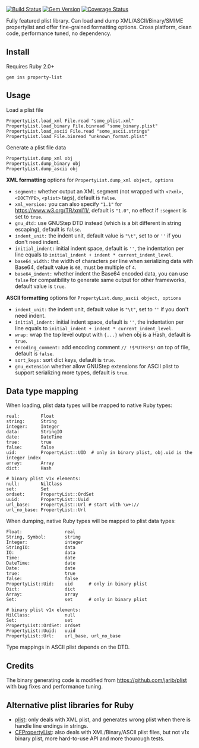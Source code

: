 [![Build Status](https://travis-ci.org/luikore/property-list.svg?branch=master)](https://travis-ci.org/luikore/property-list)
[![Gem Version](https://badge.fury.io/rb/property-list.svg)](https://badge.fury.io/rb/property-list)
[![Coverage Status](https://coveralls.io/repos/github/luikore/property-list/badge.svg?branch=master)](https://coveralls.io/github/luikore/property-list?branch=master)

Fully featured plist library.
Can load and dump XML/ASCII/Binary/SMIME propertylist and offer fine-grained formatting options.
Cross platform, clean code, performance tuned, no dependency.

## Install

Requires Ruby 2.0+

    gem ins property-list

## Usage

Load a plist file

    PropertyList.load_xml File.read "some_plist.xml"
    PropertyList.load_binary File.binread "some_binary.plist"
    PropertyList.load_ascii File.read "some_ascii.strings"
    PropertyList.load File.binread "unknown_format.plist"

Generate a plist file data

    PropertyList.dump_xml obj
    PropertyList.dump_binary obj
    PropertyList.dump_ascii obj

**XML formatting** options for `PropertyList.dump_xml object, options`

- `segment:` whether output an XML segment (not wrapped with `<?xml>`, `<DOCTYPE>`, `<plist>` tags), default is `false`.
- `xml_version:` you can also specify `"1.1"` for https://www.w3.org/TR/xml11/, default is `"1.0"`, no effect if `:segment` is set to `true`.
- `gnu_dtd:` use GNUStep DTD instead (which is a bit different in string escaping), default is `false`.
- `indent_unit:` the indent unit, default value is `"\t"`, set to or `''` if you don't need indent.
- `initial_indent:` initial indent space, default is `''`, the indentation per line equals to `initial_indent + indent * current_indent_level`.
- `base64_width:` the width of characters per line when serializing data with Base64, default value is `68`, must be multiple of `4`.
- `base64_indent:` whether indent the Base64 encoded data, you can use `false` for compatibility to generate same output for other frameworks, default value is `true`.

**ASCII formatting** options for `PropertyList.dump_ascii object, options`

- `indent_unit:` the indent unit, default value is `"\t"`, set to `''` if you don't need indent.
- `initial_indent:` initial indent space, default is `''`, the indentation per line equals to `initial_indent + indent * current_indent_level`.
- `wrap:` wrap the top level output with `{...}` when obj is a Hash, default is `true`.
- `encoding_comment:` add encoding comment `// !$*UTF8*$!` on top of file, default is `false`.
- `sort_keys:` sort dict keys, default is `true`.
- `gnu_extension` whether allow GNUStep extensions for ASCII plist to support serializing more types, default is `true`.

## Data type mapping

When loading, plist data types will be mapped to native Ruby types:

    real:        Float
    string:      String
    integer:     Integer
    data:        StringIO
    date:        DateTime
    true:        true
    false:       false
    uid:         PropertyList::UID  # only in binary plist, obj.uid is the integer index
    array:       Array
    dict:        Hash

    # binary plist v1x elements:
    null:        NilClass
    set:         Set
    ordset:      PropertyList::OrdSet
    uuid:        PropertyList::Uuid
    url_base:    PropertyList::Url # start with \w+://
    url_no_base: PropertyList::Url

When dumping, native Ruby types will be mapped to plist data types:

    Float:                real
    String, Symbol:       string
    Integer:              integer
    StringIO:             data
    IO:                   data
    Time:                 date
    DateTime:             date
    Date:                 date
    true:                 true
    false:                false
    PropertyList::Uid:    uid      # only in binary plist
    Dict:                 dict
    Array:                array
    Set:                  set      # only in binary plist

    # binary plist v1x elements:
    NilClass:             null
    Set:                  set
    PropertyList::OrdSet: ordset
    PropertyList::Uuid:   uuid
    PropertyList::Url:    url_base, url_no_base

Type mappings in ASCII plist depends on the DTD.

## Credits

The binary generating code is modified from https://github.com/jarib/plist with bug fixes and performance tuning.

## Alternative plist libraries for Ruby

- [plist](https://github.com/patsplat/plist): only deals with XML plist, and generates wrong plist when there is handle line endings in strings.
- [CFPropertyList](https://github.com/ckruse/CFPropertyList): also deals with XML/Binary/ASCII plist files, but not v1x binary plist, more hard-to-use API and more thourough tests.
